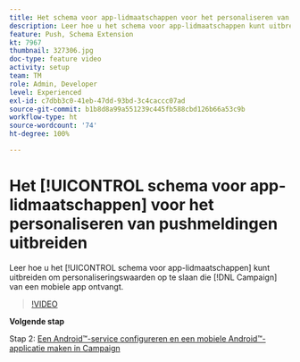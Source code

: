 ```yaml
---
title: Het schema voor app-lidmaatschappen voor het personaliseren van pushmeldingen uitbreiden
description: Leer hoe u het schema voor app-lidmaatschappen kunt uitbreiden om personalisatiewaarden op te slaan die Campaign ontvangt van een mobiele app.
feature: Push, Schema Extension
kt: 7967
thumbnail: 327306.jpg
doc-type: feature video
activity: setup
team: TM
role: Admin, Developer
level: Experienced
exl-id: c7dbb3c0-41eb-47dd-93bd-3c4caccc07ad
source-git-commit: b1b8d8a99a551239c445fb588cbd126b66a53c9b
workflow-type: ht
source-wordcount: '74'
ht-degree: 100%

---
```


# Het [!UICONTROL schema voor app-lidmaatschappen] voor het personaliseren van pushmeldingen uitbreiden

Leer hoe u het [!UICONTROL schema voor app-lidmaatschappen] kunt uitbreiden om personaliseringswaarden op te slaan die [!DNL Campaign] van een mobiele app ontvangt.

>[!VIDEO](https://video.tv.adobe.com/v/327306?quality=12&learn=on)

**Volgende stap**

Stap 2: [Een Android™-service configureren en een mobiele Android™-applicatie maken in Campaign](/help/tutorial-get-started-with-push-notifications-for-android/configure-an-android-service-in-campaign.md)
